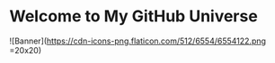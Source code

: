 # Welcome to My GitHub Universe

![Banner](<https://cdn-icons-png.flaticon.com/512/6554/6554122.png> =20x20)
